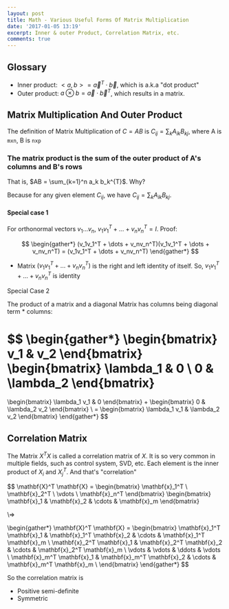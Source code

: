 ```yaml
---
layout: post
title: Math - Various Useful Forms Of Matrix Multiplication
date: '2017-01-05 13:19'
excerpt: Inner & outer Product, Correlation Matrix, etc.
comments: true
---
```



## Glossary

- Inner product: $<a,b> = \vec{a}^T \cdot \vec{b}$, which is a.k.a "dot product"
- Outer product: $a \otimes b = \vec{a} \cdot \vec{b}^T$, which results in a matrix.

## Matrix Multiplication And Outer Product

The definition of Matrix Multiplication of $C = AB$ is $C_{ij} = \sum_k A_{ik}B_{kj}$, where A is `mxn`, B is `nxp`

### The matrix product is the sum of the outer product of A's columns and B's rows

That is, $AB = \sum_{k=1}^n a_k b_k^{T}$. Why? 

Because for any given element $C_{ij}$, we have $C_{ij} = \sum_k A_{ik}B_{kj}$.

#### Special case 1

For orthonormal vectors $v_1 \dots v_n$, $v_1v_1^T + \dots + v_nv_n^T = I$. Proof:

$$
\begin{gather*}
(v_1v_1^T + \dots + v_nv_n^T)(v_1v_1^T + \dots + v_nv_n^T) = (v_1v_1^T + \dots + v_nv_n^T)
\end{gather*}
$$

- Matrix $(v_1v_1^T + \dots + v_nv_n^T)$ is the right and left identity of itself. So, $v_1v_1^T + \dots + v_nv_n^T$ is identity

Special Case 2

The product of a matrix and a diagonal Matrix has columns being diagonal term * columns:

$$
\begin{gather*}
\begin{bmatrix}
v_1 & v_2
\end{bmatrix}
\begin{bmatrix}
\lambda_1 & 0 \\
0 & \lambda_2
\end{bmatrix}
=
\begin{bmatrix}
\lambda_1 v_1 & 0
\end{bmatrix}
+
\begin{bmatrix}
0 & \lambda_2 v_2
\end{bmatrix}
\\ =
\begin{bmatrix}
\lambda_1 v_1 & \lambda_2 v_2
\end{bmatrix}
\end{gather*}
$$

## Correlation Matrix

The Matrix $X^TX$ is called a correlation matrix of $X$. It is so very common in multiple fields, such as control system, SVD, etc. Each element is the inner product of $X_i$ and $X_j^T$. And that's "correlation"

$$
\mathbf{X}^T \mathbf{X} =
\begin{bmatrix}
\mathbf{x}_1^T \\
\mathbf{x}_2^T \\
\vdots \\
\mathbf{x}_n^T
\end{bmatrix}
\begin{bmatrix}
\mathbf{x}_1 & \mathbf{x}_2 & \cdots & \mathbf{x}_m
\end{bmatrix}

\\=>

\begin{gather*}
\mathbf{X}^T \mathbf{X} =
\begin{bmatrix}
\mathbf{x}_1^T \mathbf{x}_1 & \mathbf{x}_1^T \mathbf{x}_2 & \cdots & \mathbf{x}_1^T \mathbf{x}_m \\
\mathbf{x}_2^T \mathbf{x}_1 & \mathbf{x}_2^T \mathbf{x}_2 & \cdots & \mathbf{x}_2^T \mathbf{x}_m \\
\vdots & \vdots & \ddots & \vdots \\
\mathbf{x}_m^T \mathbf{x}_1 & \mathbf{x}_m^T \mathbf{x}_2 & \cdots & \mathbf{x}_m^T \mathbf{x}_m \\
\end{bmatrix}
\end{gather*}
$$

So the correlation matrix is

- Positive semi-definite
- Symmetric